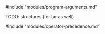 #include "modules/program-arguments.md"

TODO: structures (for tar as well)

#include "modules/operator-precedence.md"

